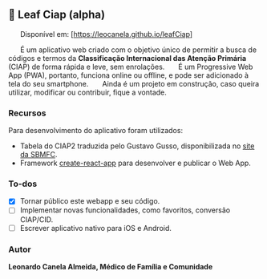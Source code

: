 ## :seedling: Leaf Ciap (alpha)

  &nbsp;&nbsp;&nbsp;&nbsp;&nbsp; Disponível em: [https://leocanela.github.io/leafCiap]
  
 &nbsp;&nbsp;&nbsp;&nbsp;&nbsp;  É um aplicativo web criado com o objetivo único de permitir a busca de códigos e termos da **Classificação Internacional das Atenção Primária** (CIAP) de forma rápida e leve, sem enrolações.
  &nbsp;&nbsp;&nbsp;&nbsp;&nbsp; É um Progressive Web App (PWA), portanto, funciona online ou offline, e pode ser adicionado à tela do seu smartphone.
&nbsp;&nbsp;&nbsp;&nbsp;&nbsp; Ainda é um projeto em construção, caso queira utilizar, modificar ou contribuir, fique a vontade.
   
### Recursos
Para desenvolvimento do aplicativo foram utilizados:
* Tabela do CIAP2 traduzida pelo Gustavo Gusso, disponibilizada no [site da SBMFC](https://www.sbmfc.org.br/ciap-2/).
* Framework [create-react-app](https://github.com/facebook/create-react-app) para desenvolver e publicar o Web App.

### To-dos
- [x] Tornar público este webapp e seu código.
- [ ] Implementar novas funcionalidades, como favoritos, conversão CIAP/CID.
- [ ] Escrever aplicativo nativo para iOS e Android.

### Autor
**Leonardo Canela Almeida, Médico de Família e Comunidade**
